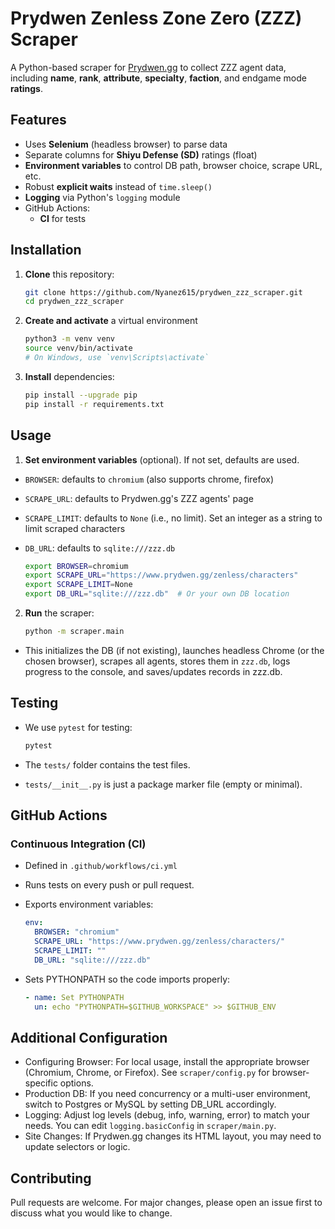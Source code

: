 # Prydwen Zenless Zone Zero (ZZZ) Scraper

A Python-based scraper for [Prydwen.gg](https://www.prydwen.gg/zenless/characters) to collect ZZZ agent data, including **name**, **rank**, **attribute**, **specialty**, **faction**, and endgame mode **ratings**.

## Features

- Uses **Selenium** (headless browser) to parse data
- Separate columns for **Shiyu Defense (SD)** ratings (float)
- **Environment variables** to control DB path, browser choice, scrape URL, etc.
- Robust **explicit waits** instead of `time.sleep()`
- **Logging** via Python's `logging` module
- GitHub Actions: 
  - **CI** for tests  

## Installation

1. **Clone** this repository:
   
   ```bash
   git clone https://github.com/Nyanez615/prydwen_zzz_scraper.git
   cd prydwen_zzz_scraper
   ```

2. **Create and activate** a virtual environment
   
   ```bash
   python3 -m venv venv
   source venv/bin/activate
   # On Windows, use `venv\Scripts\activate`
   ```
   
3. **Install** dependencies:
   
   ```bash
   pip install --upgrade pip
   pip install -r requirements.txt
   ```

## Usage

1. **Set environment variables** (optional). If not set, defaults are used.

- `BROWSER`: defaults to `chromium` (also supports chrome, firefox)
- `SCRAPE_URL`: defaults to Prydwen.gg's ZZZ agents' page
- `SCRAPE_LIMIT`: defaults to `None` (i.e., no limit). Set an integer as a string to limit scraped characters
- `DB_URL`: defaults to `sqlite:///zzz.db`
   
   ```bash
   export BROWSER=chromium
   export SCRAPE_URL="https://www.prydwen.gg/zenless/characters"
   export SCRAPE_LIMIT=None
   export DB_URL="sqlite:///zzz.db"  # Or your own DB location
   ```

2. **Run** the scraper: 
   
   ```bash
   python -m scraper.main
   ```

- This initializes the DB (if not existing), launches headless Chrome (or the chosen browser), scrapes all agents, stores them in `zzz.db`, logs progress to the console, and saves/updates records in zzz.db.

## Testing

- We use `pytest` for testing:
   
   ```bash
   pytest
   ```
- The `tests/` folder contains the test files.
- `tests/__init__.py` is just a package marker file (empty or minimal).

## GitHub Actions

### Continuous Integration (CI)
- Defined in `.github/workflows/ci.yml`
- Runs tests on every push or pull request.
- Exports environment variables:

  ```yaml
  env:
    BROWSER: "chromium"
    SCRAPE_URL: "https://www.prydwen.gg/zenless/characters/"
    SCRAPE_LIMIT: ""
    DB_URL: "sqlite:///zzz.db"
  ```

- Sets PYTHONPATH so the code imports properly:
  
  ```yaml
  - name: Set PYTHONPATH
    un: echo "PYTHONPATH=$GITHUB_WORKSPACE" >> $GITHUB_ENV
  ```

## Additional Configuration

- Configuring Browser: For local usage, install the appropriate browser (Chromium, Chrome, or Firefox). See `scraper/config.py` for browser-specific options.
- Production DB: If you need concurrency or a multi-user environment, switch to Postgres or MySQL by setting DB_URL accordingly.
- Logging: Adjust log levels (debug, info, warning, error) to match your needs. You can edit `logging.basicConfig` in `scraper/main.py`.
- Site Changes: If Prydwen.gg changes its HTML layout, you may need to update selectors or logic.

## Contributing 

Pull requests are welcome. For major changes, please open an issue first to discuss what you would like to change.
